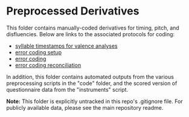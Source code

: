 # Preprocessed Derivatives

This folder contains manually-coded derivatives for timing, pitch, and disfluencies.  Below are links to the associated protocols for coding:
- [syllable timestamps for valence analyses](https://docs.google.com/document/d/1KPxQHEJMr0e6kF2q0Cnul815TQ56nDBXvRNGaM_AB4w/edit?usp=sharing)
- [error coding setup](https://docs.google.com/document/d/1A88oO4C6x049lXESbzzNCN5rUcJtpbB3T4LrLqEslbs/edit?usp=sharing)
- [error coding](https://docs.google.com/document/d/1OJ3vNHM9QwIwTmtQjmaBvUQtnF5EObQYqJHOS74VIQM/edit?usp=sharing)
- [error coding reconciliation](https://docs.google.com/document/d/1sa8W7WdmTr0u99bHeZ7gKHm-XBzTcDsLhlxcExCg0D8/edit?usp=sharing)

In addition, this folder contains automated outputs from the various preprocessing scripts in the "code" folder, and the scored version of questionnaire data from the "instruments" script.

**Note:** This folder is explicitly untracked in this repo's .gitignore file. For publicly available data, please see the main repository readme.